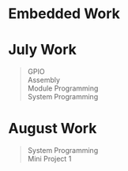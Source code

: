 # Embedded Work

# July Work
> GPIO \
> Assembly \
> Module Programming \
> System Programming

# August Work
> System Programming \
> Mini Project 1
